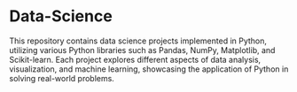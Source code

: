 # Data-Science
This repository contains data science projects implemented in Python, utilizing various Python libraries such as Pandas, NumPy, Matplotlib, and Scikit-learn. Each project explores different aspects of data analysis, visualization, and machine learning, showcasing the application of Python in solving real-world problems.
